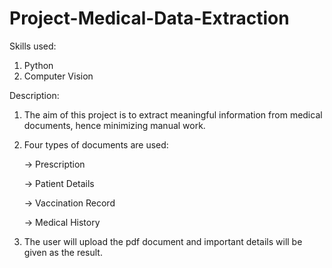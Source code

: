 # Project-Medical-Data-Extraction

Skills used:
1. Python
2. Computer Vision

Description:
1. The aim of this project is to extract meaningful information from medical documents, hence minimizing manual work.
2. Four types of documents are used:
   
   -> Prescription
   
   -> Patient Details
   
   -> Vaccination Record
   
   -> Medical History
   
4. The user will upload the pdf document and important details will be given as the result. 
